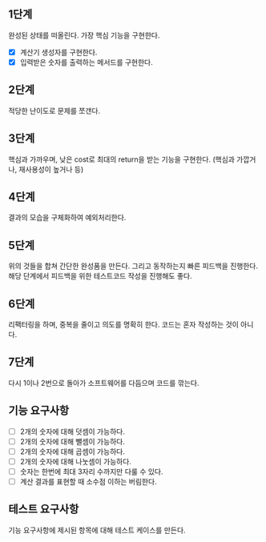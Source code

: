 ## 1단계

완성된 상태를 떠올린다. 가장 핵심 기능을 구현한다.

- [x] 계산기 생성자를 구현한다.
- [x] 입력받은 숫자를 출력하는 메서드를 구현한다.

## 2단계

적당한 난이도로 문제를 쪼갠다.

## 3단계

핵심과 가까우며, 낮은 cost로 최대의 return을 받는 기능을 구현한다. (핵심과 가깝거나, 재사용성이 높거나 등)

## 4단계

결과의 모습을 구체화하여 예외처리한다.

## 5단계

위의 것들을 합쳐 간단한 완성품을 만든다. 그리고 동작하는지 빠른 피드백을 진행한다. 해당 단계에서 피드백을 위한 테스트코드 작성을 진행해도 좋다.

## 6단계

리팩터링을 하며, 중복을 줄이고 의도를 명확히 한다.
코드는 혼자 작성하는 것이 아니다.

## 7단계

다시 1이나 2번으로 돌아가 소프트웨어를 다듬으며 코드를 깎는다.

## 기능 요구사항

- [ ] 2개의 숫자에 대해 덧셈이 가능하다.
- [ ] 2개의 숫자에 대해 뺄셈이 가능하다.
- [ ] 2개의 숫자에 대해 곱셈이 가능하다.
- [ ] 2개의 숫자에 대해 나눗셈이 가능하다.
- [ ] 숫자는 한번에 최대 3자리 수까지만 다룰 수 있다.
- [ ] 계산 결과를 표현할 때 소수점 이하는 버림한다.

## 테스트 요구사항

기능 요구사항에 제시된 항목에 대해 테스트 케이스를 만든다.
